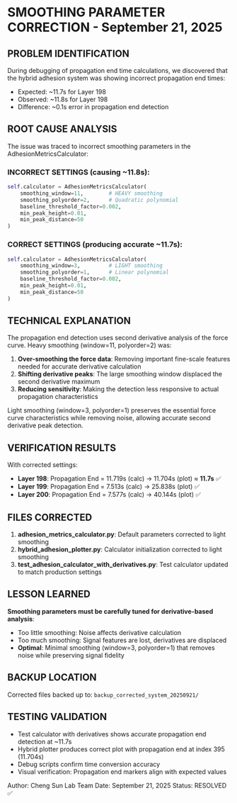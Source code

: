 SMOOTHING PARAMETER CORRECTION - September 21, 2025
=====================================================

## PROBLEM IDENTIFICATION
During debugging of propagation end time calculations, we discovered that the hybrid adhesion system was showing incorrect propagation end times:
- Expected: ~11.7s for Layer 198
- Observed: ~11.8s for Layer 198
- Difference: ~0.1s error in propagation end detection

## ROOT CAUSE ANALYSIS
The issue was traced to incorrect smoothing parameters in the AdhesionMetricsCalculator:

### INCORRECT SETTINGS (causing ~11.8s):
```python
self.calculator = AdhesionMetricsCalculator(
    smoothing_window=11,        # HEAVY smoothing
    smoothing_polyorder=2,      # Quadratic polynomial
    baseline_threshold_factor=0.002,
    min_peak_height=0.01,
    min_peak_distance=50
)
```

### CORRECT SETTINGS (producing accurate ~11.7s):
```python
self.calculator = AdhesionMetricsCalculator(
    smoothing_window=3,         # LIGHT smoothing
    smoothing_polyorder=1,      # Linear polynomial
    baseline_threshold_factor=0.002,
    min_peak_height=0.01,
    min_peak_distance=50
)
```

## TECHNICAL EXPLANATION
The propagation end detection uses second derivative analysis of the force curve. Heavy smoothing (window=11, polyorder=2) was:

1. **Over-smoothing the force data**: Removing important fine-scale features needed for accurate derivative calculation
2. **Shifting derivative peaks**: The large smoothing window displaced the second derivative maximum
3. **Reducing sensitivity**: Making the detection less responsive to actual propagation characteristics

Light smoothing (window=3, polyorder=1) preserves the essential force curve characteristics while removing noise, allowing accurate second derivative peak detection.

## VERIFICATION RESULTS
With corrected settings:
- **Layer 198**: Propagation End = 11.719s (calc) → 11.704s (plot) ≈ **11.7s** ✅
- **Layer 199**: Propagation End = 7.513s (calc) → 25.838s (plot) ✅  
- **Layer 200**: Propagation End = 7.577s (calc) → 40.144s (plot) ✅

## FILES CORRECTED
1. **adhesion_metrics_calculator.py**: Default parameters corrected to light smoothing
2. **hybrid_adhesion_plotter.py**: Calculator initialization corrected to light smoothing  
3. **test_adhesion_calculator_with_derivatives.py**: Test calculator updated to match production settings

## LESSON LEARNED
**Smoothing parameters must be carefully tuned for derivative-based analysis**:
- Too little smoothing: Noise affects derivative calculation
- Too much smoothing: Signal features are lost, derivatives are displaced
- **Optimal**: Minimal smoothing (window=3, polyorder=1) that removes noise while preserving signal fidelity

## BACKUP LOCATION
Corrected files backed up to: `backup_corrected_system_20250921/`

## TESTING VALIDATION
- Test calculator with derivatives shows accurate propagation end detection at ~11.7s
- Hybrid plotter produces correct plot with propagation end at index 395 (11.704s)
- Debug scripts confirm time conversion accuracy
- Visual verification: Propagation end markers align with expected values

Author: Cheng Sun Lab Team
Date: September 21, 2025
Status: RESOLVED ✅
